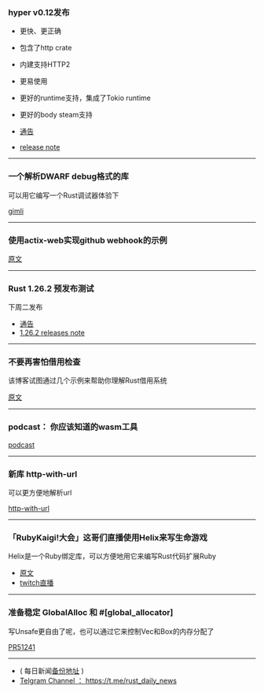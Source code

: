 ### hyper v0.12发布

- 更快、更正确
- 包含了http crate
- 内建支持HTTP2
- 更易使用
- 更好的runtime支持，集成了Tokio runtime
- 更好的body steam支持

- [通告](http://seanmonstar.com/post/174480374517/hyper-v012)
- [release note](https://github.com/hyperium/hyper/releases/tag/v0.12.0)

---

### 一个解析DWARF debug格式的库

可以用它编写一个Rust调试器体验下

[gimli](https://github.com/gimli-rs/gimli)

---

### 使用actix-web实现github webhook的示例

[原文](http://danielwelch.github.io/rust-web-service.html)

---

### Rust 1.26.2 预发布测试

下周二发布

- [通告](https://internals.rust-lang.org/t/rust-1-26-2-prelease-testing/7677)
- [1.26.2 releases note](https://github.com/rust-lang/rust/blob/stable/RELEASES.md)

---

### 不要再害怕借用检查

该博客试图通过几个示例来帮助你理解Rust借用系统

[原文](http://www.squidarth.com/rc/rust/2018/05/31/rust-borrowing-and-ownership.html)

---

### podcast： 你应该知道的wasm工具

[podcast](https://newrustacean.com/show_notes/cysk/wasm/index.html)

---

### 新库 http-with-url

可以更方便地解析url

[http-with-url](https://pyfisch.org/blog/http-with-url/)

---

### 「RubyKaigi!大会」这哥们直播使用Helix来写生命游戏

Helix是一个Ruby绑定库，可以方便地用它来编写Rust代码扩展Ruby

- [原文](https://www.reddit.com/r/rust/comments/8nvzr7/ill_be_live_pairing_to_write_game_of_life_in/)
- [twitch直播](https://www.twitch.tv/thejonanshow)

---

### 准备稳定 GlobalAlloc 和 #[global_allocator]

写Unsafe更自由了呢，也可以通过它来控制Vec<T>和Box<T>的内存分配了

[PR51241](https://github.com/rust-lang/rust/pull/51241)

---

- ( 每日新闻[备份地址](https://github.com/RustStudy/rust_daily_news) )
- [Telgram Channel ： https://t.me/rust_daily_news ](https://t.me/rust_daily_news )
